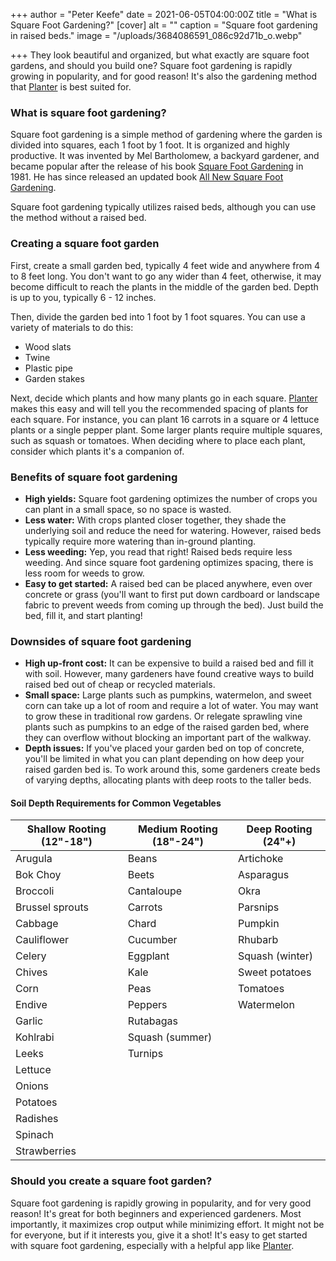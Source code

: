 +++
author = "Peter Keefe"
date = 2021-06-05T04:00:00Z
title = "What is Square Foot Gardening?"
[cover]
alt = ""
caption = "Square foot gardening in raised beds."
image = "/uploads/3684086591_086c92d71b_o.webp"

+++
They look beautiful and organized, but what exactly are square foot gardens, and should you build one? Square foot gardening is rapidly growing in popularity, and for good reason! It's also the gardening method that [Planter](https://gardenplanter.app) is best suited for.

### What is square foot gardening?

Square foot gardening is a simple method of gardening where the garden is divided into squares, each 1 foot by 1 foot. It is organized and highly productive. It was invented by Mel Bartholomew, a backyard gardener, and became popular after the release of his book [Square Foot Gardening](https://amzn.to/3g5sBCn) in 1981. He has since released an updated book [All New Square Foot Gardening](https://amzn.to/3vdo4St).

Square foot gardening typically utilizes raised beds, although you can use the method without a raised bed.

### Creating a square foot garden

First, create a small garden bed, typically 4 feet wide and anywhere from 4 to 8 feet long. You don't want to go any wider than 4 feet, otherwise, it may become difficult to reach the plants in the middle of the garden bed. Depth is up to you, typically 6 - 12 inches.

Then, divide the garden bed into 1 foot by 1 foot squares. You can use a variety of materials to do this:

* Wood slats
* Twine
* Plastic pipe
* Garden stakes

Next, decide which plants and how many plants go in each square. [Planter](https://gardenplanter.app) makes this easy and will tell you the recommended spacing of plants for each square. For instance, you can plant 16 carrots in a square or 4 lettuce plants or a single pepper plant. Some larger plants require multiple squares, such as squash or tomatoes. When deciding where to place each plant, consider which plants it's a companion of.

### Benefits of square foot gardening

* **High yields:** Square foot gardening optimizes the number of crops you can plant in a small space, so no space is wasted.
* **Less water:** With crops planted closer together, they shade the underlying soil and reduce the need for watering. However, raised beds typically require more watering than in-ground planting.
* **Less weeding:** Yep, you read that right! Raised beds require less weeding. And since square foot gardening optimizes spacing, there is less room for weeds to grow.
* **Easy to get started:** A raised bed can be placed anywhere, even over concrete or grass (you'll want to first put down cardboard or landscape fabric to prevent weeds from coming up through the bed). Just build the bed, fill it, and start planting!

### Downsides of square foot gardening

* **High up-front cost:** It can be expensive to build a raised bed and fill it with soil. However, many gardeners have found creative ways to build raised bed out of cheap or recycled materials.
* **Small space:** Large plants such as pumpkins, watermelon, and sweet corn can take up a lot of room and require a lot of water. You may want to grow these in traditional row gardens. Or relegate sprawling vine plants such as pumpkins to an edge of the raised garden bed, where they can overflow without blocking an important part of the walkway.
* **Depth issues:** If you've placed your garden bed on top of concrete, you'll be limited in what you can plant depending on how deep your raised garden bed is. To work around this, some gardeners create beds of varying depths, allocating plants with deep roots to the taller beds.

#### Soil Depth Requirements for Common Vegetables

| Shallow Rooting (12"-18") | Medium Rooting (18"-24") | Deep Rooting (24"+) |
| --- | --- | --- |
| Arugula | Beans | Artichoke |
| Bok Choy | Beets | Asparagus |
| Broccoli | Cantaloupe | Okra |
| Brussel sprouts | Carrots | Parsnips |
| Cabbage | Chard | Pumpkin |
| Cauliflower | Cucumber | Rhubarb |
| Celery | Eggplant | Squash (winter) |
| Chives | Kale | Sweet potatoes |
| Corn | Peas | Tomatoes |
| Endive | Peppers | Watermelon |
| Garlic | Rutabagas |  |
| Kohlrabi | Squash (summer) |  |
| Leeks | Turnips |  |
| Lettuce |  |  |
| Onions |  |  |
| Potatoes |  |  |
| Radishes |  |  |
| Spinach |  |  |
| Strawberries |  |  |

### Should you create a square foot garden?

Square foot gardening is rapidly growing in popularity, and for very good reason! It's great for both beginners and experienced gardeners. Most importantly, it maximizes crop output while minimizing effort. It might not be for everyone, but if it interests you, give it a shot! It's easy to get started with square foot gardening, especially with a helpful app like [Planter](https://gardenplanter.app).